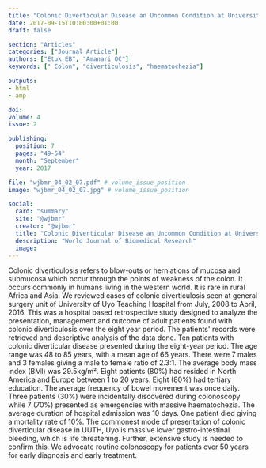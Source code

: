 ```yaml
---
title: "Colonic Diverticular Disease an Uncommon Condition at University of Uyo Teaching Hospital"
date: 2017-09-15T10:00:00+01:00
draft: false

section: "Articles"
categories: ["Journal Article"]
authors: ["Etuk EB", "Amanari OC"]
keywords: [" Colon", "diverticulosis", "haematochezia"]

outputs: 
- html
- amp

doi:
volume: 4
issue: 2

publishing:
  position: 7
  pages: "49-54"
  month: "September"
  year: 2017

file: "wjbmr_04_02_07.pdf" # volume_issue_position
image: "wjbmr_04_02_07.jpg" # volume_issue_position

social:
  card: "summary"
  site: "@wjbmr"
  creator: "@wjbmr"
  title: "Colonic Diverticular Disease an Uncommon Condition at University of Uyo Teaching Hospital"
  description: "World Journal of Biomedical Research"
  image:
---
```

Colonic diverticulosis refers to blow-outs or herniations of mucosa and submucosa which occur through the
points of weakness of the colon. It occurs commonly in humans living in the western world. It is rare in rural
Africa and Asia. We reviewed cases of colonic diverticulosis seen at general surgery unit of University of Uyo
Teaching Hospital from July, 2008 to April, 2016. This was a hospital based retrospective study designed to
analyze the presentation, management and outcome of adult patients found with colonic diverticulosis over the
eight year period. The patients' records were retrieved and descriptive analysis of the data done. Ten patients
with colonic diverticular disease presented during the eight-year period. The age range was 48 to 85 years, with
a mean age of 66 years. There were 7 males and 3 females giving a male to female ratio of 2.3:1. The average
body mass index (BMI) was 29.5kg/m². Eight patients (80%) had resided in North America and Europe
between 1 to 20 years. Eight (80%) had tertiary education. The average frequency of bowel movement was once
daily. Three patients (30%) were incidentally discovered during colonoscopy while 7 (70%) presented as
emergencies with massive haematochezia. The average duration of hospital admission was 10 days. One
patient died giving a mortality rate of 10%. The commonest mode of presentation of colonic diverticular disease
in UUTH, Uyo is massive lower gastro-intestinal bleeding, which is life threatening. Further, extensive study is
needed to confirm this. We advocate routine colonoscopy for patients over 50 years for early diagnosis and early
treatment. 